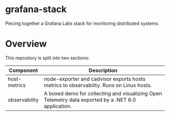 # grafana-stack
Piecing together a Grafana Labs stack for monitoring distributed systems.

# Overview
This repository is split into two sections:

| Component      | Description                              |
|----------------|------------------------------------------|
| host-metrics   | node-exporter and cadvisor exports hosts metrics to observability. Runs on Linux hosts. |
| observability  | A boxed demo for collecting and visualizing Open Telemetry data exported by a .NET 8.0 application. |
